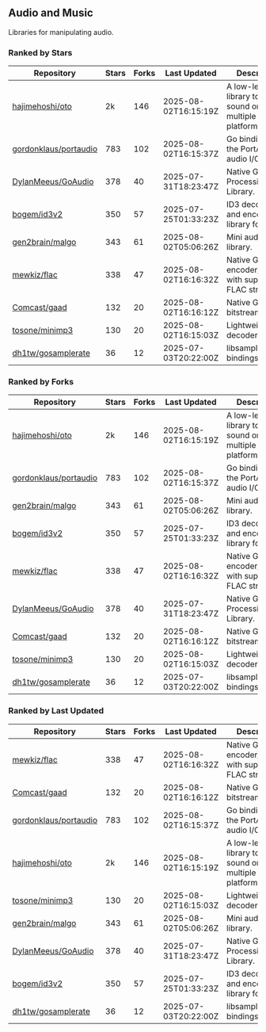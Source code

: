 ## Audio and Music

Libraries for manipulating audio.

### Ranked by Stars

| Repository | Stars | Forks | Last Updated | Description | 
|------------|-------|-------|--------------|-------------|
| [hajimehoshi/oto](https://github.com/hajimehoshi/oto) | 2k | 146 | 2025-08-02T16:15:19Z |  A low-level library to play sound on multiple platforms. |
| [gordonklaus/portaudio](https://github.com/gordonklaus/portaudio) | 783 | 102 | 2025-08-02T16:15:37Z |  Go bindings for the PortAudio audio I/O library. |
| [DylanMeeus/GoAudio](https://github.com/DylanMeeus/GoAudio) | 378 | 40 | 2025-07-31T18:23:47Z |  Native Go Audio Processing Library. |
| [bogem/id3v2](https://github.com/bogem/id3v2) | 350 | 57 | 2025-07-25T01:33:23Z |  ID3 decoding and encoding library for Go. |
| [gen2brain/malgo](https://github.com/gen2brain/malgo) | 343 | 61 | 2025-08-02T05:06:26Z |  Mini audio library. |
| [mewkiz/flac](https://github.com/mewkiz/flac) | 338 | 47 | 2025-08-02T16:16:32Z |  Native Go FLAC encoder/decoder with support for FLAC streams. |
| [Comcast/gaad](https://github.com/Comcast/gaad) | 132 | 20 | 2025-08-02T16:16:12Z |  Native Go AAC bitstream parser. |
| [tosone/minimp3](https://github.com/tosone/minimp3) | 130 | 20 | 2025-08-02T16:15:03Z |  Lightweight MP3 decoder library. |
| [dh1tw/gosamplerate](https://github.com/dh1tw/gosamplerate) | 36 | 12 | 2025-07-03T20:22:00Z |  libsamplerate bindings for go. |

### Ranked by Forks

| Repository | Stars | Forks | Last Updated | Description | 
|------------|-------|-------|--------------|-------------|
| [hajimehoshi/oto](https://github.com/hajimehoshi/oto) | 2k | 146 | 2025-08-02T16:15:19Z |  A low-level library to play sound on multiple platforms. |
| [gordonklaus/portaudio](https://github.com/gordonklaus/portaudio) | 783 | 102 | 2025-08-02T16:15:37Z |  Go bindings for the PortAudio audio I/O library. |
| [gen2brain/malgo](https://github.com/gen2brain/malgo) | 343 | 61 | 2025-08-02T05:06:26Z |  Mini audio library. |
| [bogem/id3v2](https://github.com/bogem/id3v2) | 350 | 57 | 2025-07-25T01:33:23Z |  ID3 decoding and encoding library for Go. |
| [mewkiz/flac](https://github.com/mewkiz/flac) | 338 | 47 | 2025-08-02T16:16:32Z |  Native Go FLAC encoder/decoder with support for FLAC streams. |
| [DylanMeeus/GoAudio](https://github.com/DylanMeeus/GoAudio) | 378 | 40 | 2025-07-31T18:23:47Z |  Native Go Audio Processing Library. |
| [Comcast/gaad](https://github.com/Comcast/gaad) | 132 | 20 | 2025-08-02T16:16:12Z |  Native Go AAC bitstream parser. |
| [tosone/minimp3](https://github.com/tosone/minimp3) | 130 | 20 | 2025-08-02T16:15:03Z |  Lightweight MP3 decoder library. |
| [dh1tw/gosamplerate](https://github.com/dh1tw/gosamplerate) | 36 | 12 | 2025-07-03T20:22:00Z |  libsamplerate bindings for go. |

### Ranked by Last Updated

| Repository | Stars | Forks | Last Updated | Description | 
|------------|-------|-------|--------------|-------------|
| [mewkiz/flac](https://github.com/mewkiz/flac) | 338 | 47 | 2025-08-02T16:16:32Z |  Native Go FLAC encoder/decoder with support for FLAC streams. |
| [Comcast/gaad](https://github.com/Comcast/gaad) | 132 | 20 | 2025-08-02T16:16:12Z |  Native Go AAC bitstream parser. |
| [gordonklaus/portaudio](https://github.com/gordonklaus/portaudio) | 783 | 102 | 2025-08-02T16:15:37Z |  Go bindings for the PortAudio audio I/O library. |
| [hajimehoshi/oto](https://github.com/hajimehoshi/oto) | 2k | 146 | 2025-08-02T16:15:19Z |  A low-level library to play sound on multiple platforms. |
| [tosone/minimp3](https://github.com/tosone/minimp3) | 130 | 20 | 2025-08-02T16:15:03Z |  Lightweight MP3 decoder library. |
| [gen2brain/malgo](https://github.com/gen2brain/malgo) | 343 | 61 | 2025-08-02T05:06:26Z |  Mini audio library. |
| [DylanMeeus/GoAudio](https://github.com/DylanMeeus/GoAudio) | 378 | 40 | 2025-07-31T18:23:47Z |  Native Go Audio Processing Library. |
| [bogem/id3v2](https://github.com/bogem/id3v2) | 350 | 57 | 2025-07-25T01:33:23Z |  ID3 decoding and encoding library for Go. |
| [dh1tw/gosamplerate](https://github.com/dh1tw/gosamplerate) | 36 | 12 | 2025-07-03T20:22:00Z |  libsamplerate bindings for go. |

